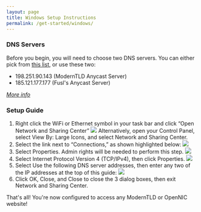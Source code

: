 ```yaml
---
layout: page
title: Windows Setup Instructions
permalink: /get-started/windows/
---
```


### DNS Servers

Before you begin, you will need to choose two DNS servers. You can either pick from [this list](https://servers.opennic.org/), or use these two:

* 198.251.90.143 (ModernTLD Anycast Server)
* 185.121.177.177 (Fusl's Anycast Server)

*[More info](/infrastructure)*

### Setup Guide

1. Right click the WiFi or Ethernet symbol in your task bar and click “Open Network and Sharing Center”
 ![](https://i.imgur.com/Vguojsb.png)
Alternatively, open your Control Panel, select View By: Large Icons, and select Network and Sharing Center.
2. Select the link next to “Connections,” as shown highlighted below:
 ![](https://i.imgur.com/UxeLtXM.png)
3. Select Properties. Admin rights will be needed to perform this step.
 ![](https://i.imgur.com/Z0arEIJ.png)
4. Select Internet Protocol Version 4 (TCP/IPv4), then click Properties.
 ![](https://i.imgur.com/FqMIJjJ.png)
5. Select Use the following DNS server addresses, then enter any two of the IP addresses at the top of this guide:
 ![](https://i.imgur.com/VTHyLh2.png)
6. Click OK, Close, and Close to close the 3 dialog boxes, then exit Network and Sharing Center.

That's all! You're now configured to access any ModernTLD or OpenNIC website!
